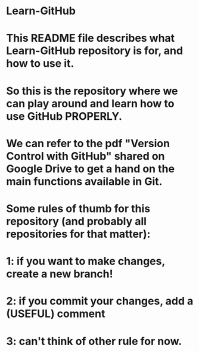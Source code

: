 # Learn-GitHub

# This README file describes what Learn-GitHub repository is for, and how to use it.
# So this is the repository where we can play around and learn how to use GitHub PROPERLY.
# We can refer to the pdf "Version Control with GitHub" shared on Google Drive to get a hand on the main functions available in Git. 
# Some rules of thumb for this repository (and probably all repositories for that matter):

# 1: if you want to make changes, create a new branch! 
# 2: if you commit your changes, add a (USEFUL) comment
# 3: can't think of other rule for now.
